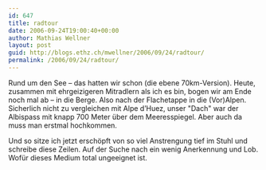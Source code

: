 ```yaml
---
id: 647
title: radtour
date: 2006-09-24T19:00:40+00:00
author: Mathias Wellner
layout: post
guid: http://blogs.ethz.ch/mwellner/2006/09/24/radtour/
permalink: /2006/09/24/radtour/
---
```

Rund um den See &#8211; das hatten wir schon (die ebene 70km-Version). Heute, zusammen mit ehrgeizigeren Mitradlern als ich es bin, bogen wir am Ende noch mal ab &#8211; in die Berge. Also nach der Flachetappe in die (Vor)Alpen. Sicherlich nicht zu vergleichen mit Alpe d&#8217;Huez, unser "Dach" war der Albispass mit knapp 700 Meter über dem Meeresspiegel. Aber auch da muss man erstmal hochkommen. 

Und so sitze ich jetzt erschöpft von so viel Anstrengung tief im Stuhl und schreibe diese Zeilen. Auf der Suche nach ein wenig Anerkennung und Lob. Wofür dieses Medium total ungeeignet ist.